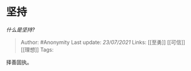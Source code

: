 # 坚持
*什么是坚持?*

> Author: #Anonymity
Last update: *23/07/2021* 
Links: [[至勇]] [[可信]] [[理想]]
Tags:    



择善固执。



